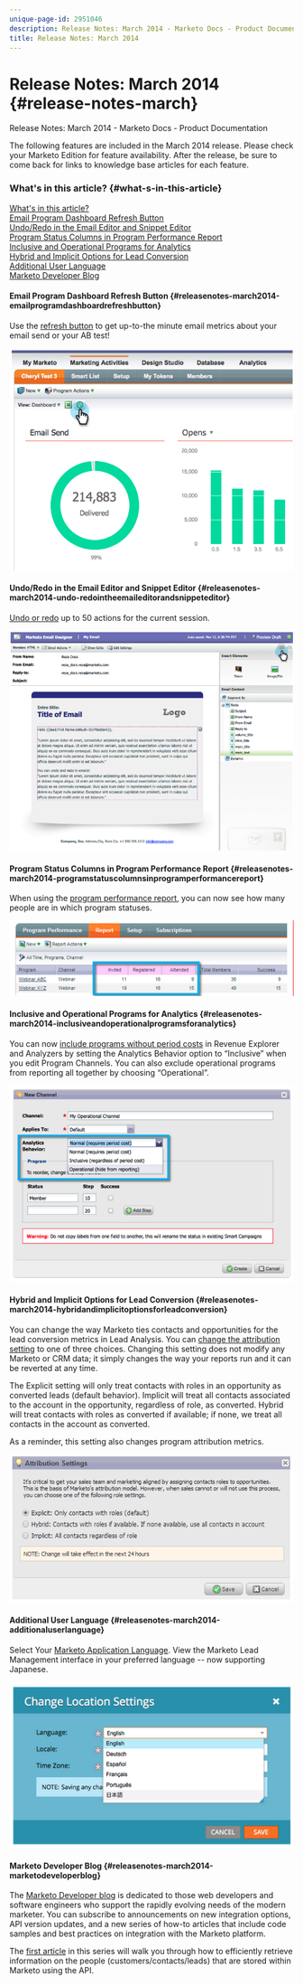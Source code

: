 ```yaml
---
unique-page-id: 2951046
description: Release Notes: March 2014 - Marketo Docs - Product Documentation
title: Release Notes: March 2014
---
```


# Release Notes: March 2014 {#release-notes-march}

Release Notes: March 2014 - Marketo Docs - Product Documentation

The following features are included in the March 2014 release. Please check your Marketo Edition for feature availability. After the release, be sure to come back for links to knowledge base articles for each feature.

### What's in this article? {#what-s-in-this-article}

[What's in this article?](#)  
[Email Program Dashboard Refresh Button](#releasenotes-march2014-emailprogramdashboardrefreshbutton)  
[Undo/Redo in the Email Editor and Snippet Editor](#releasenotes-march2014-undo-redointheemaileditorandsnippeteditor)  
[Program Status Columns in Program Performance Report](#releasenotes-march2014-programstatuscolumnsinprogramperformancereport)  
[Inclusive and Operational Programs for Analytics](#releasenotes-march2014-inclusiveandoperationalprogramsforanalytics)  
[Hybrid and Implicit Options for Lead Conversion](#releasenotes-march2014-hybridandimplicitoptionsforleadconversion)  
[Additional User Language](#releasenotes-march2014-additionaluserlanguage)  
[Marketo Developer Blog](#releasenotes-march2014-marketodeveloperblog)

#### Email Program Dashboard Refresh Button {#releasenotes-march2014-emailprogramdashboardrefreshbutton}

Use the [refresh button](../../../welcome-to-marketo-docs/product-docs/email-marketing/email-programs/email-program-data/use-the-email-program-dashboard.md) to get up-to-the minute email metrics about your email send or your AB test!

![](assets/image2014-9-22-11-3a35-3a15.png)

#### Undo/Redo in the Email Editor and Snippet Editor {#releasenotes-march2014-undo-redointheemaileditorandsnippeteditor}

[Undo or redo](../../../welcome-to-marketo-docs/product-docs/email-marketing/general/email-editor-2.0/edit-elements-in-an-email.md) up to 50 actions for the current session.

![](assets/image2014-9-22-11-3a35-3a40.png)

#### Program Status Columns in Program Performance Report {#releasenotes-march2014-programstatuscolumnsinprogramperformancereport}

When using the [program performance report](../../../welcome-to-marketo-docs/product-docs/core-marketo-concepts/programs/program-performance-report/add-program-status-columns-to-a-program-report.md), you can now see how many people are in which program statuses.

![](assets/image2014-9-22-11-3a36-3a13.png)

#### Inclusive and Operational Programs for Analytics {#releasenotes-march2014-inclusiveandoperationalprogramsforanalytics}

You can now [include programs without period costs](../../../welcome-to-marketo-docs/product-docs/reporting/revenue-cycle-analytics/program-analytics/make-a-program-without-a-period-cost-available-in-revenue-explorer-and-analyzers.md) in Revenue Explorer and Analyzers by setting the Analytics Behavior option to “Inclusive” when you edit Program Channels. You can also exclude operational programs from reporting all together by choosing “Operational”.

![](assets/image2014-9-22-11-3a36-3a32.png)

#### Hybrid and Implicit Options for Lead Conversion {#releasenotes-march2014-hybridandimplicitoptionsforleadconversion}

You can change the way Marketo ties contacts and opportunities for the lead conversion metrics in Lead Analysis. You can [change the attribution setting](../../../welcome-to-marketo-docs/product-docs/administration/settings/change-attribution-settings-for-analytics.md) to one of three choices. Changing this setting does not modify any Marketo or CRM data; it simply changes the way your reports run and it can be reverted at any time.

The Explicit setting will only treat contacts with roles in an opportunity as converted leads (default behavior). Implicit will treat all contacts associated to the account in the opportunity, regardless of role, as converted. Hybrid will treat contacts with roles as converted if available; if none, we treat all contacts in the account as converted.

As a reminder, this setting also changes program attribution metrics.

![](assets/image2014-9-22-11-3a36-3a51.png)

#### Additional User Language {#releasenotes-march2014-additionaluserlanguage}

Select Your [Marketo Application Language](../../../welcome-to-marketo-docs/product-docs/administration/settings/select-your-language-locale-and-time-zone.md). View the Marketo Lead Management interface in your preferred language -- now supporting Japanese.

![](assets/image2014-9-22-11-3a37-3a14.png)

#### Marketo Developer Blog {#releasenotes-march2014-marketodeveloperblog}

The [Marketo Developer blog](http://developers.marketo.com/blog/) is dedicated to those web developers and software engineers who support the rapidly evolving needs of the modern marketer. You can subscribe to announcements on new integration options, API version updates, and a new series of how-to articles that include code samples and best practices on integration with the Marketo platform.

The [first article](http://developers.marketo.com/blog/retrieving-customer-and-prospect-information-from-marketo-using-the-api/) in this series will walk you through how to efficiently retrieve information on the people (customers/contacts/leads) that are stored within Marketo using the API.
